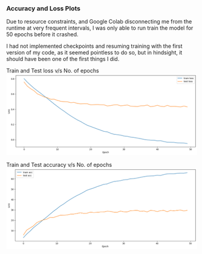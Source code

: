 ### Accuracy and Loss Plots
Due to resource constraints, and Google Colab disconnecting me from the runtime at very frequent intervals, I was only able to run train the model for 50 epochs before it crashed.

I had not implemented checkpoints and resuming training with the first version of my code, as it seemed pointless to do so, but in hindsight, it should have been one of the first things I did.

Train and Test loss v/s No. of epochs
![](loss.png)

Train and Test accuracy v/s No. of epochs
![](acc.png)